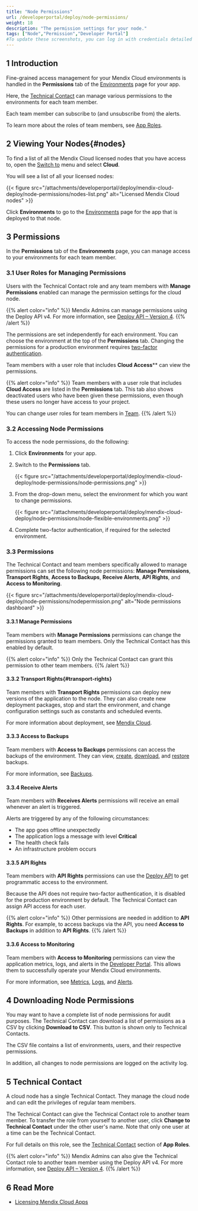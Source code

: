 ```yaml
---
title: "Node Permissions"
url: /developerportal/deploy/node-permissions/
weight: 18
description: "The permission settings for your node."
tags: ["Node","Permission","Developer Portal"]
#To update these screenshots, you can log in with credentials detailed in How to Update Screenshots Using Team Apps.
---
```


## 1 Introduction

Fine-grained access management for your Mendix Cloud environments is handled in the **Permissions** tab of the [Environments](/developerportal/deploy/environments/) page for your app.

Here, the [Technical Contact](/developerportal/general/app-roles/#technical-contact) can manage various permissions to the environments for each team member.

Each team member can subscribe to (and unsubscribe from) the alerts.

To learn more about the roles of team members, see [App Roles](/developerportal/general/app-roles/).

## 2 Viewing Your Nodes{#nodes}

To find a list of all the Mendix Cloud licensed nodes that you have access to, open the [Switch to](/developerportal/#navigation) menu and select **Cloud**.

You will see a list of all your licensed nodes:

{{< figure src="/attachments/developerportal/deploy/mendix-cloud-deploy/node-permissions/nodes-list.png" alt="Licensed Mendix Cloud nodes" >}}

Click **Environments** to go to the [Environments](/developerportal/deploy/environments/) page for the app that is deployed to that node.

## 3 Permissions

In the **Permissions** tab of the **Environments** page, you can manage access to your environments for each team member.

### 3.1 User Roles for Managing Permissions

Users with the Technical Contact role and any team members with **Manage Permissions** enabled can manage the permission settings for the cloud node.

{{% alert color="info" %}}
Mendix Admins can manage permissions using the Deploy API v4. For more information, see [Deploy API – Version 4](/apidocs-mxsdk/apidocs/deploy-api-4/).
{{% /alert %}}

The permissions are set independently for each environment. You can choose the environment at the top of the **Permissions** tab. Changing the permissions for a production environment requires [two-factor authentication](/developerportal/deploy/two-factor-authentication/).

Team members with a user role that includes **Cloud Access**** can view the permissions.

{{% alert color="info" %}}
Team members with a user role that includes **Cloud Access** are listed in the **Permissions** tab. This tab also shows deactivated users who have been given these permissions, even though these users no longer have access to your project. 

You can change user roles for team members in [Team](/developerportal/general/team/).
{{% /alert %}}

### 3.2 Accessing Node Permissions

To access the node permissions, do the following:

1. Click **Environments** for your app.
2. Switch to the **Permissions** tab.

    {{< figure src="/attachments/developerportal/deploy/mendix-cloud-deploy/node-permissions/node-permissions.png" >}}

3. From the drop-down menu, select the environment for which you want to change permissions.

    {{< figure src="/attachments/developerportal/deploy/mendix-cloud-deploy/node-permissions/node-flexible-environments.png" >}}

4. Complete two-factor authentication, if required for the selected environment.

### 3.3 Permissions

The Technical Contact and team members specifically allowed to manage permissions can set the following node permissions: **Manage Permissions**, **Transport Rights**, **Access to Backups**, **Receive Alerts**, **API Rights**, and **Access to Monitoring**.

{{< figure src="/attachments/developerportal/deploy/mendix-cloud-deploy/node-permissions/nodepermission.png" alt="Node permissions dashboard" >}}

#### 3.3.1 Manage Permissions

Team members with **Manage Permissions** permissions can change the permissions granted to team members. Only the Technical Contact has this enabled by default.

{{% alert color="info" %}}
Only the Technical Contact can grant this permission to other team members.
{{% /alert %}}

#### 3.3.2 Transport Rights{#transport-rights}

Team members with **Transport Rights** permissions can deploy new versions of the application to the node. They can also create new deployment packages, stop and start the environment, and change configuration settings such as constants and scheduled events.

For more information about deployment, see [Mendix Cloud](/developerportal/deploy/mendix-cloud-deploy/).

#### 3.3.3 Access to Backups

Team members with **Access to Backups** permissions can access the backups of the environment. They can view, [create](/developerportal/operate/create-backup/), [download](/developerportal/operate/download-backup/), and [restore](/developerportal/operate/restore-backup/) backups.

For more information, see [Backups](/developerportal/operate/backups/).

#### 3.3.4 Receive Alerts

Team members with **Receives Alerts** permissions will receive an email whenever an alert is triggered.

Alerts are triggered by any of the following circumstances:

* The app goes offline unexpectedly
* The application logs a message with level **Critical**
* The health check fails
* An infrastructure problem occurs

#### 3.3.5 API Rights

Team members with **API Rights** permissions can use the [Deploy API](/apidocs-mxsdk/apidocs/deploy-api/) to get programmatic access to the environment.

Because the API does not require two-factor authentication, it is disabled for the production environment by default. The Technical Contact can assign API access for each user.

{{% alert color="info" %}}
Other permissions are needed in addition to **API Rights**. For example, to access backups via the API, you need **Access to Backups** in addition to **API Rights**.
{{% /alert %}}

#### 3.3.6 Access to Monitoring

Team members with **Access to Monitoring** permissions can view the application metrics, logs, and alerts in the [Developer Portal](http://sprintr.home.mendix.com). This allows them to successfully operate your Mendix Cloud environments.

For more information, see [Metrics](/developerportal/operate/metrics/), [Logs](/developerportal/operate/logs/), and [Alerts](/developerportal/operate/monitoring-application-health/).

## 4 Downloading Node Permissions

You may want to have a complete list of node permissions for audit purposes. The Technical Contact can download a list of permissions as a CSV by clicking **Download to CSV**. This button is shown only to Technical Contacts.

The CSV file contains a list of environments, users, and their respective permissions.

In addition, all changes to node permissions are logged on the activity log.

## 5 Technical Contact

A cloud node has a single Technical Contact. They manage the cloud node and can edit the privileges of regular team members.

The Technical Contact can give the Technical Contact role to another team member. To transfer the role from yourself to another user, click **Change to Technical Contact** under the other user's name. Note that only one user at a time can be the Technical Contact.

For full details on this role, see the [Technical Contact](/developerportal/general/app-roles/#technical-contact) section of **App Roles**.

{{% alert color="info" %}}
Mendix Admins can also give the Technical Contact role to another team member using the Deploy API v4. For more information, see [Deploy API – Version 4](/apidocs-mxsdk/apidocs/deploy-api-4/).
{{% /alert %}}

## 6 Read More

* [Licensing Mendix Cloud Apps](/developerportal/deploy/licensing-apps/)
